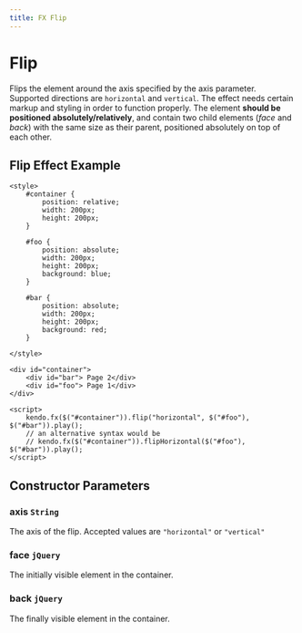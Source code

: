 ```yaml
---
title: FX Flip
---
```


# Flip

Flips the element around the axis specified by the axis parameter.  Supported directions are `horizontal` and `vertical`. The effect needs certain markup and styling in order to function properly.
The element **should be positioned absolutely/relatively**, and contain two child elements (*face* and *back*) with the same size as their parent, positioned absolutely on top of each other.

## Flip Effect Example

    <style>
        #container {
            position: relative;
            width: 200px;
            height: 200px;
        }

        #foo {
            position: absolute;
            width: 200px;
            height: 200px;
            background: blue;
        }

        #bar {
            position: absolute;
            width: 200px;
            height: 200px;
            background: red;
        }

    </style>

    <div id="container">
        <div id="bar"> Page 2</div>
        <div id="foo"> Page 1</div>
    </div>

    <script>
        kendo.fx($("#container")).flip("horizontal", $("#foo"), $("#bar")).play();
        // an alternative syntax would be
        // kendo.fx($("#container")).flipHorizontal($("#foo"), $("#bar")).play();
    </script>

## Constructor Parameters

### axis `String`

The axis of the flip. Accepted values are `"horizontal"` or `"vertical"`

### face `jQuery`

The initially visible element in the container.

### back `jQuery`

The finally visible element in the container.
